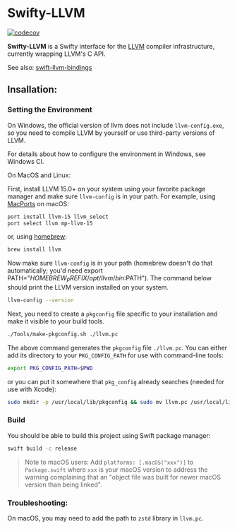 # Swifty-LLVM

[![codecov](https://codecov.io/gh/hylo-lang/Swifty-LLVM/graph/badge.svg?token=M80FBR8JX8)](https://codecov.io/gh/hylo-lang/Swifty-LLVM)

**Swifty-LLVM** is a Swifty interface for the [LLVM](https://llvm.org) compiler infrastructure, currently wrapping LLVM's C API.

See also: [swift-llvm-bindings](https://github.com/apple/swift-llvm-bindings)

## Insallation:

### Setting the Environment

On Windows, the official version of llvm does not include `llvm-config.exe`, so you need to compile LLVM by yourself or use third-party versions of LLVM.

For details about how to configure the environment in Windows, see Windows CI.

On MacOS and Linux:

First, install LLVM 15.0+ on your system using your favorite package manager and make sure `llvm-config` is in your path.
For example, using [MacPorts](https://www.macports.org) on macOS:

```bash
port install llvm-15 llvm_select
port select llvm mp-llvm-15
```

or, using [homebrew](https://brew.sh):

```bash
brew install llvm
```

Now make sure `llvm-config` is in your path (homebrew doesn't do that automatically; you'd need export PATH="$HOMEBREW_PREFIX/opt/llvm/bin:$PATH").
The command below should print the LLVM version installed on your system. 

```bash
llvm-config --version
```

Next, you need to create a `pkgconfig` file specific to your installation and make it visible to your build tools.

```bash
./Tools/make-pkgconfig.sh ./llvm.pc
``` 

The above command generates the `pkgconfig` file `./llvm.pc`.  You can either add its directory to your `PKG_CONFIG_PATH`
for use with command-line tools:

```bash
export PKG_CONFIG_PATH=$PWD
```

or you can put it somewhere that `pkg_config` already searches (needed for use with Xcode):

```bash
sudo mkdir -p /usr/local/lib/pkgconfig && sudo mv llvm.pc /usr/local/lib/pkgconfig/
```

### Build

You should be able to build this project using Swift package manager:

```bash
swift build -c release
```

> Note to macOS users: Add `platforms: [.macOS("xxx")]` to `Package.swift` where `xxx` is your macOS version to address the warning complaining that an "object file was built for newer macOS version than being linked".

### Troubleshooting:

On macOS, you may need to add the path to `zstd` library in `llvm.pc`.
